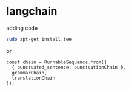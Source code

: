 # langchain

adding code



```bash
sudo apt-get install tee
```
or

```
const chain = RunnableSequence.from([
  { punctuated_sentence: punctuationChain },
  grammarChain,
  translationChain
]);
```
